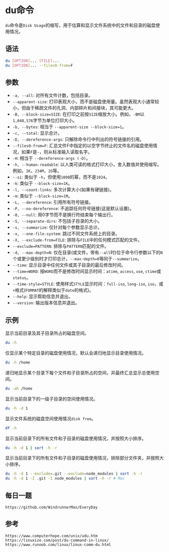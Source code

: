 # du命令
`du`命令是`Disk Usage`的缩写，用于估算和显示文件系统中的文件和目录的磁盘使用情况。

## 语法

```bash
du [OPTION]... [FILE]...
du [OPTION]... --files0-from=F
```

## 参数
* `-a, --all`: 对所有文件计数，包括目录。
* `--apparent-size`: 打印表观大小，而不是磁盘使用量。虽然表观大小通常较小，但由于稀疏文件的孔洞、内部碎片和间接块，其可能更大。
* `-B, --block-size=SIZE`: 在打印之前按`SIZE`缩放大小。例如，`-BM`以`1,048,576`字节为单位打印大小。
* `-b, --bytes`: 相当于 `--apparent-size --block-size=1`。
* `-c, --total`: 显示总计。
* `-D, --dereference-args`: 只解除命令行中列出的符号链接的引用。
* `--files0-from=F`: 汇总文件F中指定的以空字节终止的文件名的磁盘使用情况，如果`F`是`-`，则从标准输入读取名字。
* `-H`: 相当于 `--dereference-args (-D)`。
* `-h, --human-readable`: 以人类可读的格式打印大小，舍入数值并使用缩写。例如，`1K`，`234M`，`2G`等。
* `--si`: 类似于 `-h`，但使用`1000`的幂，而不是`1024`。
* `-k`: 类似于 `--block-size=1K`。
* `-l, --count-links`: 多次计算大小(如果有硬链接)。
* `-m`: 类似于 `--block-size=1M`。
* `-L, --dereference`: 引用所有符号链接。
* `-P, --no-dereference`: 不追踪任何符号链接(这是默认设置)。
* `-0, --null`: 用0字节而不是换行符结束每个输出行。
* `-S, --separate-dirs`: 不包括子目录的大小。
* `-s, --summarize`: 仅针对每个参数显示总计。
* `-x, --one-file-system`: 跳过不同文件系统上的目录。
* `-X, --exclude-from=FILE`: 排除与`FILE`中的任何模式匹配的文件。
* `--exclude=PATTERN`: 排除与`PATTERN`匹配的文件。
* `-d, --max-depth=N`: 仅在目录(或文件，带有`--all`时)位于命令行参数以下的`N`个或更少级别时才打印总计，`--max-depth=0`等同于`--summarize`。
* `--time`: 显示目录中任何文件或其子目录的最后修改时间。
* `--time=WORD`: 按`WORD`而不是修改时间显示时间：`atime`, `access`, `use`, `ctime`或`status`。
* `--time-style=STYLE`: 使用样式`STYLE`显示时间：`full-iso`, `long-iso`, `iso`，或`+`格式(`FORMAT`的解释类似于`date`的格式)。
* `--help`: 显示帮助信息并退出。
* `--version`: 输出版本信息并退出。

## 示例

显示当前目录及其子目录所占的磁盘空间。

```bash
du -h
```

仅显示某个特定目录的磁盘使用情况，默认会递归地显示目录使用情况。

```bash
du -h /home
```

递归地显示某个目录下每个文件和子目录所占的空间，并最终汇总显示总使用空间。

```bash
du -ah /home
```

显示当前目录下的一级子目录的空间使用情况。

```bash
du -h -d 1
```

显示文件系统的磁盘空间使用情况`disk free`。

```bash
df -h
```

显示当前目录下的所有文件和子目录的磁盘使用情况，并按照大小排序。

```bash
du -h -d 1 | sort -h -r
```

显示当前目录下的所有文件和子目录的磁盘使用情况，排除部分文件夹，并按照大小排序。

```bash
du -h -d 1 --exclude=.git --exclude=node_modules | sort -h -r
du -h -d 1 -I .git -I node_modules | sort -h -r # Mac
```


## 每日一题

```
https://github.com/WindrunnerMax/EveryDay
```

## 参考

```
https://www.computerhope.com/unix/udu.htm
https://linuxize.com/post/du-command-in-linux/
https://www.runoob.com/linux/linux-comm-du.html
```
